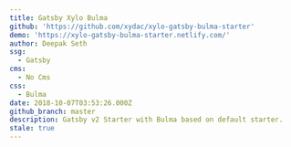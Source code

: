 ```yaml
---
title: Gatsby Xylo Bulma
github: 'https://github.com/xydac/xylo-gatsby-bulma-starter'
demo: 'https://xylo-gatsby-bulma-starter.netlify.com/'
author: Deepak Seth
ssg:
  - Gatsby
cms:
  - No Cms
css:
  - Bulma
date: 2018-10-07T03:53:26.000Z
github_branch: master
description: Gatsby v2 Starter with Bulma based on default starter.
stale: true
---
```

